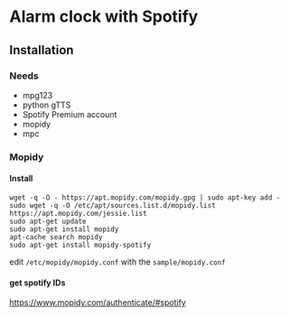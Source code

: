 # Alarm clock with Spotify

## Installation

### Needs
- mpg123
- python gTTS
- Spotify Premium account
- mopidy
- mpc

### Mopidy

#### Install
```
wget -q -O - https://apt.mopidy.com/mopidy.gpg | sudo apt-key add -
sudo wget -q -O /etc/apt/sources.list.d/mopidy.list https://apt.mopidy.com/jessie.list
sudo apt-get update
sudo apt-get install mopidy
apt-cache search mopidy
sudo apt-get install mopidy-spotify
```

edit `/etc/mopidy/mopidy.conf` with the `sample/mopidy.conf`


#### get spotify IDs
https://www.mopidy.com/authenticate/#spotify

